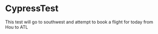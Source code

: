 # CypressTest
This test will go to southwest and attempt to book a flight for today from Hou to ATL 
